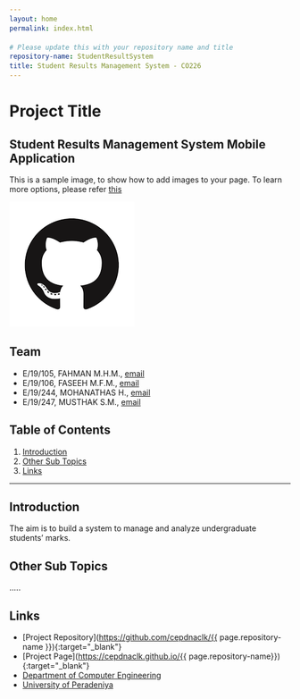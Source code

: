 ```yaml
---
layout: home
permalink: index.html

# Please update this with your repository name and title
repository-name: StudentResultSystem
title: Student Results Management System - CO226
---
```


[comment]: # "This is the standard layout for the project, but you can clean this and use your own template"

# Project Title
Student Results Management System Mobile Application 
---

This is a sample image, to show how to add images to your page. To learn more options, please refer [this](https://projects.ce.pdn.ac.lk/docs/faq/how-to-add-an-image/)

![Sample Image](./images/sample.png)


## Team
-  E/19/105, FAHMAN M.H.M., [email](e19105@eng.pdn.c.lk)
-  E/19/106, FASEEH M.F.M., [email](e19106@eng.pdn.c.lk)
-  E/19/244, MOHANATHAS H., [email](e19244@eng.pdn.c.lk)
-  E/19/247, MUSTHAK S.M., [email](e19247@eng.pdn.c.lk)

## Table of Contents
1. [Introduction](#introduction)
2. [Other Sub Topics](#other-sub-topics)
3. [Links](#links)

---

## Introduction

The aim is to build a system  to manage and analyze undergraduate students’ marks.

## Other Sub Topics

.....

## Links

- [Project Repository](https://github.com/cepdnaclk/{{ page.repository-name }}){:target="_blank"}
- [Project Page](https://cepdnaclk.github.io/{{ page.repository-name}}){:target="_blank"}
- [Department of Computer Engineering](http://www.ce.pdn.ac.lk/)
- [University of Peradeniya](https://eng.pdn.ac.lk/)


[//]: # (Please refer this to learn more about Markdown syntax)
[//]: # (https://github.com/adam-p/markdown-here/wiki/Markdown-Cheatsheet)
